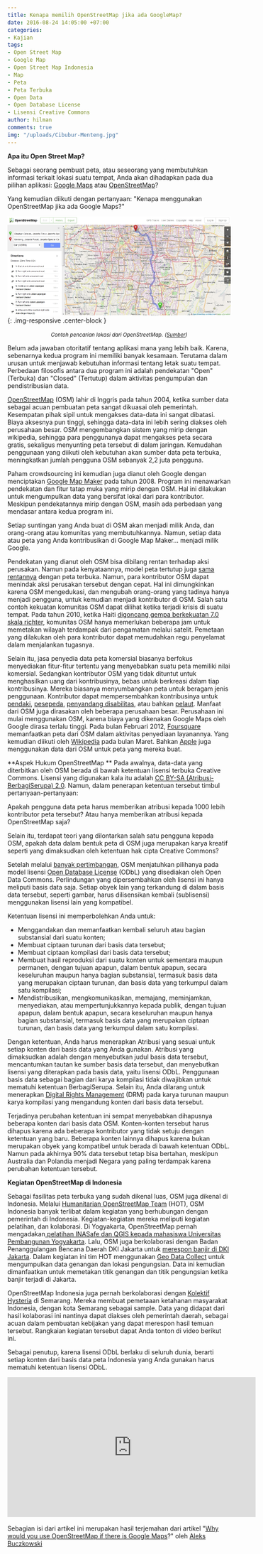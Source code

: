 ```yaml
---
title: Kenapa memilih OpenStreetMap jika ada GoogleMap?
date: 2016-08-24 14:05:00 +07:00
categories:
- Kajian
tags:
- Open Street Map
- Google Map
- Open Street Map Indonesia
- Map
- Peta
- Peta Terbuka
- Open Data
- Open Database License
- Lisensi Creative Commons
author: hilman
comments: true
img: "/uploads/Cibubur-Menteng.jpg"
---
```


**Apa itu Open Street Map?**

Sebagai seorang pembuat peta, atau seseorang yang membutuhkan informasi terkait lokasi suatu tempat, Anda akan dihadapkan pada dua pilihan aplikasi: [Google Maps](https://www.google.co.id/maps?source=tldsi&hl=en) atau [OpenStreetMap](https://www.openstreetmap.org/#map=12/-6.2757/106.8578)?

Yang kemudian diikuti dengan pertanyaan: "Kenapa menggunakan OpenStreetMap jika ada Google Maps?"

![Cibubur-Menteng.jpg](/uploads/Cibubur-Menteng.jpg){: .img-responsive .center-block }<center><small><i>Contoh pencarian lokasi dari OpenStreetMap. (<a href="https://www.openstreetmap.org/directions?engine=osrm_car&route=-6.356%2C106.884%3B-6.195%2C106.832#map=12/-6.2757/106.8578">Sumber</a>)</i></small></center>

Belum ada jawaban otoritatif tentang aplikasi mana yang lebih baik. Karena, sebenarnya kedua program ini memiliki banyak kesamaan. Terutama dalam urusan untuk menjawab kebutuhan informasi tentang letak suatu tempat. Perbedaan filosofis antara dua program ini adalah pendekatan "Open" (Terbuka) dan "Closed" (Tertutup) dalam aktivitas pengumpulan dan pendistribusian data.

[OpenStreetMap](https://en.wikipedia.org/wiki/OpenStreetMap) (OSM) lahir di Inggris pada tahun 2004, ketika sumber data sebagai acuan pembuatan peta sangat dikuasai oleh pemerintah. Kesempatan pihak sipil untuk mengakses data-data ini sangat dibatasi. Biaya aksesnya pun tinggi, sehingga data-data ini lebih sering diakses oleh perusahaan besar. OSM mengembangkan sistem yang mirip dengan wikipedia, sehingga para penggunanya dapat mengakses peta secara gratis, sekaligus menyunting peta tersebut di dalam jaringan. Kemudahan penggunaan yang diikuti oleh kebutuhan akan sumber data peta terbuka, meningkatkan jumlah pengguna OSM sebanyak 2,2 juta pengguna.

Paham crowdsourcing ini kemudian juga dianut oleh Google dengan menciptakan [Google Map Maker](https://mapmaker.google.com/mapmaker) pada tahun 2008. Program ini menawarkan pendekatan dan fitur tatap muka yang mirip dengan OSM. Hal ini dilakukan untuk mengumpulkan data yang bersifat lokal dari para kontributor. Meskipun pendekatannya mirip dengan OSM, masih ada perbedaan yang mendasar antara kedua program ini.

Setiap suntingan yang Anda buat di OSM akan menjadi milik Anda, dan orang-orang atau komunitas yang membutuhkannya. Namun, setiap data atau peta yang Anda kontribusikan di Google Map Maker... menjadi milik Google.

Pendekatan yang dianut oleh OSM bisa dibilang rentan terhadap aksi perusakan. Namun pada kenyataannya, model peta tertutup juga [sama rentannya](http://geoawesomeness.com/google-bans-community-map-edit-after-urinating-robot-prank/) dengan peta terbuka. Namun, para kontributor OSM dapat menindak aksi perusakan tersebut dengan cepat. Hal ini dimungkinkan karena OSM mengedukasi, dan mengubah orang-orang yang tadinya hanya menjadi pengguna, untuk kemudian menjadi kontributor di OSM. Salah satu contoh kekuatan komunitas OSM dapat dilihat ketika terjadi krisis di suatu tempat. Pada tahun 2010, ketika Haiti [digoncang gempa berkekuatan 7.0 skala richter](http://earthquake.usgs.gov/earthquakes/recenteqsww/Quakes/us2010rja6.php), komunitas OSM hanya memerlukan beberapa jam untuk memetakan wilayah terdampak dari pengamatan melalui satelit. Pemetaan yang dilakukan oleh para kontributor dapat memudahkan regu penyelamat dalam menjalankan tugasnya.

Selain itu, jasa penyedia data peta komersial biasanya berfokus menyediakan fitur-fitur tertentu yang menyebabkan suatu peta memiliki nilai komersial. Sedangkan kontributor OSM yang tidak dituntut untuk menghasilkan uang dari kontribusinya, bebas untuk berkreasi dalam tiap kontribusinya. Mereka biasanya menyumbangkan peta untuk beragam jenis penggunaan. Kontributor dapat mempersembahkan kontribusinya untuk [pendaki](http://waymarkedtrails.org/en/), [pesepeda](http://www.opencyclemap.org/), [penyandang disabilitas](http://wiki.openstreetmap.org/wiki/HaptoRender), atau bahkan [pelaut](http://openseamap.org/index.php?id=openseamap&L=1). Manfaat dari OSM juga dirasakan oleh beberapa perusahaan besar. Perusahaan ini mulai menggunakan OSM, karena biaya yang dikenakan Google Maps oleh Google dirasa terlalu tinggi. Pada bulan Februari 2012, [Foursquare](https://foursquare.com/) memanfaatkan peta dari OSM dalam aktivitas penyediaan layanannya. Yang kemudian diikuti oleh [Wikipedia](https://en.wikipedia.org/wiki/Main_Page) pada bulan Maret. Bahkan [Apple](http://www.apple.com/) juga menggunakan data dari OSM untuk peta yang mereka buat.

**Aspek Hukum OpenStreetMap
**
Pada awalnya, data-data yang diterbitkan oleh OSM berada di bawah ketentuan lisensi terbuka Creative Commons. Lisensi yang digunakan kala itu adalah [CC BY-SA (Atribusi-BerbagiSerupa) 2.0](https://creativecommons.org/licenses/by-sa/2.0/deed.id). Namun, dalam penerapan ketentuan tersebut timbul pertanyaan-pertanyaan:

Apakah pengguna data peta harus memberikan atribusi kepada 1000 lebih kontributor peta tersebut? Atau hanya memberikan atribusi kepada OpenStreetMap saja?

Selain itu, terdapat teori yang dilontarkan salah satu pengguna kepada OSM, apakah data dalam bentuk peta di OSM juga merupakan karya kreatif seperti yang dimaksudkan oleh ketentuan hak cipta Creative Commons?

Setelah melalui [banyak pertimbangan](https://blog.openstreetmap.org/2008/01/07/the-licence-where-we-are-where-were-going/), OSM menjatuhkan pilihanya pada model lisensi [Open Database License](http://opendatacommons.org/licenses/odbl/1.0/) (ODbL) yang disediakan oleh Open Data Commons. Perlindungan yang dipersembahkan oleh lisensi ini hanya meliputi basis data saja. Setiap obyek lain yang terkandung di dalam basis data tersebut, seperti gambar, harus dilisensikan kembali (sublisensi) menggunakan lisensi lain yang kompatibel.

Ketentuan lisensi ini memperbolehkan Anda untuk:

* Menggandakan dan memanfaatkan kembali seluruh atau bagian substansial dari suatu konten;
* Membuat ciptaan turunan dari basis data tersebut;
* Membuat ciptaan kompilasi dari basis data tersebut;
* Membuat hasil reproduksi dari suatu konten untuk sementara maupun permanen, dengan tujuan apapun, dalam bentuk apapun, secara keseluruhan maupun hanya bagian substansial, termasuk basis data yang merupakan ciptaan turunan, dan basis data yang terkumpul dalam satu kompilasi;
* Mendistribusikan, mengkomunikasikan, memajang, meminjamkan, menyediakan, atau mempertunjukkannya kepada publik, dengan tujuan apapun, dalam bentuk apapun, secara keseluruhan maupun hanya bagian substansial, termasuk basis data yang merupakan ciptaan turunan, dan basis data yang terkumpul dalam satu kompilasi.

Dengan ketentuan, Anda harus menerapkan Atribusi yang sesuai untuk setiap konten dari basis data yang Anda gunakan. Atribusi yang dimaksudkan adalah dengan menyebutkan judul basis data tersebut, mencantumkan tautan ke sumber basis data tersebut, dan menyebutkan lisensi yang diterapkan pada basis data, yaitu lisensi ODbL. Penggunaan basis data sebagai bagian dari karya kompilasi tidak diwajibkan untuk mematuhi ketentuan BerbagiSerupa. Selain itu, Anda dilarang untuk menerapkan [Digital Rights Management](https://en.wikipedia.org/wiki/Digital_rights_management) (DRM) pada karya turunan maupun karya kompilasi yang mengandung konten dari basis data tersebut.

Terjadinya perubahan ketentuan ini sempat menyebabkan dihapusnya beberapa konten dari basis data OSM. Konten-konten tersebut harus dihapus karena ada beberapa kontributor yang tidak setuju dengan ketentuan yang baru. Beberapa konten lainnya dihapus karena bukan merupakan obyek yang kompatibel untuk berada di bawah ketentuan ODbL. Namun pada akhirnya 90% data tersebut tetap bisa bertahan, meskipun Australia dan Polandia menjadi Negara yang paling terdampak karena perubahan ketentuan tersebut.

**Kegiatan OpenStreetMap di Indonesia**

Sebagai fasilitas peta terbuka yang sudah dikenal luas, OSM juga dikenal di Indonesia. Melalui [Humanitarian OpenStreetMap Team](https://en.wikipedia.org/wiki/Digital_rights_management) (HOT), OSM Indonesia banyak terlibat dalam kegiatan yang berhubungan dengan pemerintah di Indonesia. Kegiatan-kegiatan mereka meliputi kegiatan pelatihan, dan kolaborasi. Di Yogyakarta, OpenStreetMap pernah mengadakan[ pelatihan INASafe dan QGIS kepada mahasiswa Universitas Pembangunan Yogyakarta](http://openstreetmap.id/osm-qgis-dan-inasafe-dalam-penyusunan-rencana-kontinjensi-tsunami-kota-ambon/). Lalu, OSM juga berkolaborasi dengan Badan Penanggulangan Bencana Daerah DKI Jakarta untuk [merespon banjir di DKI Jakarta](http://openstreetmap.id/hot-membantu-respon-banjir-dki-jakarta/). Dalam kegiatan ini tim HOT menggunakan [Geo Data Collect](http://wiki.openstreetmap.org/wiki/Geo_Data_Collect) untuk mengumpulkan data genangan dan lokasi pengungsian. Data ini kemudian dimanfaatkan untuk memetakan titik genangan dan titik pengungsian ketika banjir terjadi di Jakarta.

OpenStreetMap Indonesia juga pernah berkolaborasi dengan [Kolektif Hysteria](https://www.facebook.com/kolektif.hysteria) di Semarang. Mereka membuat pemetaaan ketahanan masyarakat Indonesia, dengan kota Semarang sebagai sample. Data yang didapat dari hasil kolaborasi ini nantinya dapat diakses oleh pemerintah daerah, sebagai acuan dalam pembuatan kebijakan yang dapat merespon hasil temuan tersebut. Rangkaian kegiatan tersebut dapat Anda tonton di video berikut ini.

Sebagai penutup, karena lisensi ODbL berlaku di seluruh dunia, berarti setiap konten dari basis data peta Indonesia yang Anda gunakan harus mematuhi ketentuan lisensi ODbL.

<div class="embed-responsive embed-responsive-16by9"><iframe width="560" height="315" src="https://www.youtube.com/embed/FCXLACf-U-s" frameborder="0" allowfullscreen></iframe></div>

Sebagian isi dari artikel ini merupakan hasil terjemahan dari artikel "[Why would you use OpenStreetMap if there is Google Maps](https://www.facebook.com/kolektif.hysteria)?" oleh [Aleks Buczkowski](http://geoawesomeness.com/author/geoa0578/)
